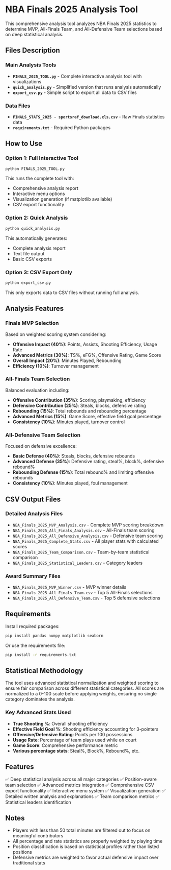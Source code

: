 # NBA Finals 2025 Analysis Tool

This comprehensive analysis tool analyzes NBA Finals 2025 statistics to determine MVP, All-Finals Team, and All-Defensive Team selections based on deep statistical analysis.

## Files Description

### Main Analysis Tools
- **`FINALS_2025_TOOL.py`** - Complete interactive analysis tool with visualizations
- **`quick_analysis.py`** - Simplified version that runs analysis automatically
- **`export_csv.py`** - Simple script to export all data to CSV files

### Data Files
- **`FINALS_STATS_2025 - sportsref_download.xls.csv`** - Raw Finals statistics data
- **`requirements.txt`** - Required Python packages

## How to Use

### Option 1: Full Interactive Tool
```bash
python FINALS_2025_TOOL.py
```
This runs the complete tool with:
- Comprehensive analysis report
- Interactive menu options
- Visualization generation (if matplotlib available)
- CSV export functionality

### Option 2: Quick Analysis
```bash
python quick_analysis.py
```
This automatically generates:
- Complete analysis report
- Text file output
- Basic CSV exports

### Option 3: CSV Export Only
```bash
python export_csv.py
```
This only exports data to CSV files without running full analysis.

## Analysis Features

### Finals MVP Selection
Based on weighted scoring system considering:
- **Offensive Impact (40%)**: Points, Assists, Shooting Efficiency, Usage Rate
- **Advanced Metrics (30%)**: TS%, eFG%, Offensive Rating, Game Score
- **Overall Impact (20%)**: Minutes Played, Rebounding
- **Efficiency (10%)**: Turnover management

### All-Finals Team Selection
Balanced evaluation including:
- **Offensive Contribution (35%)**: Scoring, playmaking, efficiency
- **Defensive Contribution (25%)**: Steals, blocks, defensive rating
- **Rebounding (15%)**: Total rebounds and rebounding percentage
- **Advanced Metrics (15%)**: Game Score, effective field goal percentage
- **Consistency (10%)**: Minutes played, turnover control

### All-Defensive Team Selection
Focused on defensive excellence:
- **Basic Defense (40%)**: Steals, blocks, defensive rebounds
- **Advanced Defense (35%)**: Defensive rating, steal%, block%, defensive rebound%
- **Rebounding Defense (15%)**: Total rebound% and limiting offensive rebounds
- **Consistency (10%)**: Minutes played, foul management

## CSV Output Files

### Detailed Analysis Files
- `NBA_Finals_2025_MVP_Analysis.csv` - Complete MVP scoring breakdown
- `NBA_Finals_2025_All_Finals_Analysis.csv` - All-Finals team scoring
- `NBA_Finals_2025_All_Defensive_Analysis.csv` - Defensive team scoring
- `NBA_Finals_2025_Complete_Stats.csv` - All player stats with calculated scores
- `NBA_Finals_2025_Team_Comparison.csv` - Team-by-team statistical comparison
- `NBA_Finals_2025_Statistical_Leaders.csv` - Category leaders

### Award Summary Files
- `NBA_Finals_2025_MVP_Winner.csv` - MVP winner details
- `NBA_Finals_2025_All_Finals_Team.csv` - Top 5 All-Finals selections
- `NBA_Finals_2025_All_Defensive_Team.csv` - Top 5 defensive selections

## Requirements

Install required packages:
```bash
pip install pandas numpy matplotlib seaborn
```

Or use the requirements file:
```bash
pip install -r requirements.txt
```

## Statistical Methodology

The tool uses advanced statistical normalization and weighted scoring to ensure fair comparison across different statistical categories. All scores are normalized to a 0-100 scale before applying weights, ensuring no single category dominates the analysis.

### Key Advanced Stats Used
- **True Shooting %**: Overall shooting efficiency
- **Effective Field Goal %**: Shooting efficiency accounting for 3-pointers
- **Offensive/Defensive Rating**: Points per 100 possessions
- **Usage Rate**: Percentage of team plays used while on court
- **Game Score**: Comprehensive performance metric
- **Various percentage stats**: Steal%, Block%, Rebound%, etc.

## Features

✅ Deep statistical analysis across all major categories
✅ Position-aware team selection
✅ Advanced metrics integration
✅ Comprehensive CSV export functionality
✅ Interactive menu system
✅ Visualization generation
✅ Detailed written analysis and explanations
✅ Team comparison metrics
✅ Statistical leaders identification

## Notes

- Players with less than 50 total minutes are filtered out to focus on meaningful contributors
- All percentage and rate statistics are properly weighted by playing time
- Position classification is based on statistical profiles rather than listed positions
- Defensive metrics are weighted to favor actual defensive impact over traditional stats
